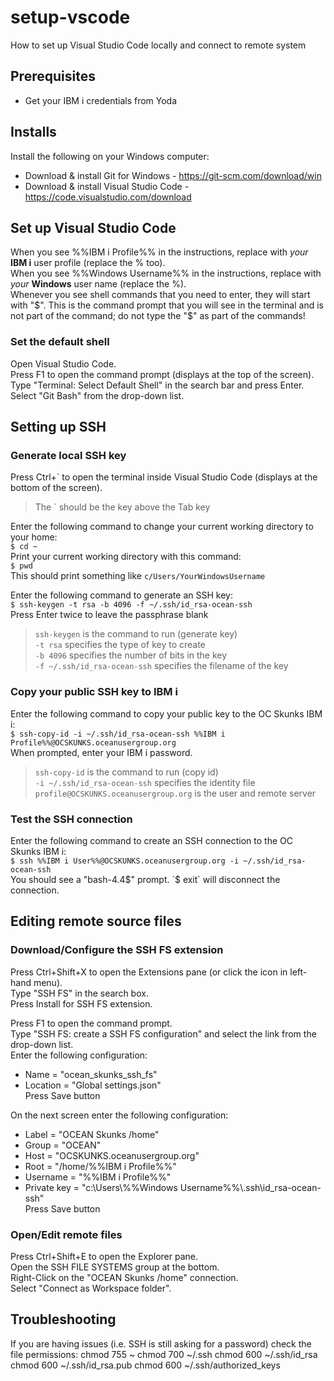 # setup-vscode
How to set up Visual Studio Code locally and connect to remote system

## Prerequisites
* Get your IBM i credentials from Yoda

## Installs
Install the following on your Windows computer:
* Download & install Git for Windows - https://git-scm.com/download/win
* Download & install Visual Studio Code - https://code.visualstudio.com/download


## Set up Visual Studio Code

When you see %%IBM i Profile%% in the instructions, replace with _your_ **IBM i** user profile (replace the % too).  
When you see %%Windows Username%% in the instructions, replace with _your_ **Windows** user name (replace the %).  
Whenever you see shell commands that you need to enter, they will start with "$".  This is the command prompt that you will see in the terminal and is not part of the command; do not type the "$" as part of the commands!  

### Set the default shell
Open Visual Studio Code.  
Press F1 to open the command prompt (displays at the top of the screen).  
Type "Terminal: Select Default Shell" in the search bar and press Enter.  
Select "Git Bash" from the drop-down list.  

## Setting up SSH

### Generate local SSH key
Press Ctrl+\` to open the terminal inside Visual Studio Code (displays at the bottom of the screen).  
> The \` should be the key above the Tab key

Enter the following command to change your current working directory to your home:  
`$ cd ~`  
Print your current working directory with this command:  
`$ pwd`  
This should print something like `c/Users/YourWindowsUsername`  

Enter the following command to generate an SSH key:  
`$ ssh-keygen -t rsa -b 4096 -f ~/.ssh/id_rsa-ocean-ssh`  
Press Enter twice to leave the passphrase blank  
> `ssh-keygen` is the command to run (generate key)  
> `-t rsa` specifies the type of key to create  
> `-b 4096` specifies the number of bits in the key  
> `-f ~/.ssh/id_rsa-ocean-ssh` specifies the filename of the key  

### Copy your public SSH key to IBM i
Enter the following command to copy your public key to the OC Skunks IBM i:  
`$ ssh-copy-id -i ~/.ssh/id_rsa-ocean-ssh %%IBM i Profile%%@OCSKUNKS.oceanusergroup.org`  
When prompted, enter your IBM i password.  
> `ssh-copy-id` is the command to run (copy id)  
> `-i ~/.ssh/id_rsa-ocean-ssh` specifies the identity file  
> `profile@OCSKUNKS.oceanusergroup.org` is the user and remote server

### Test the SSH connection
Enter the following command to create an SSH connection to the OC Skunks IBM i:  
`$ ssh %%IBM i User%%@OCSKUNKS.oceanusergroup.org -i ~/.ssh/id_rsa-ocean-ssh`  
You should see a "bash-4.4$" prompt.  
`$ exit` will disconnect the connection.  


## Editing remote source files

### Download/Configure the SSH FS extension
Press Ctrl+Shift+X to open the Extensions pane (or click the icon in left-hand menu).  
Type "SSH FS" in the search box.  
Press Install for SSH FS extension.  

Press F1 to open the command prompt.  
Type "SSH FS: create a SSH FS configuration" and select the link from the drop-down list.  
Enter the following configuration:
* Name = "ocean_skunks_ssh_fs"  
* Location = "Global settings.json"  
Press Save button  

On the next screen enter the following configuration:  
* Label = "OCEAN Skunks /home"  
* Group = "OCEAN"  
* Host = "OCSKUNKS.oceanusergroup.org"  
* Root = "/home/%%IBM i Profile%%"  
* Username = "%%IBM i Profile%%"  
* Private key = "c:\Users\\%%Windows Username%%\\.ssh\id_rsa-ocean-ssh"  
Press Save button

### Open/Edit remote files
Press Ctrl+Shift+E to open the Explorer pane.  
Open the SSH FILE SYSTEMS group at the bottom.  
Right-Click on the "OCEAN Skunks /home" connection.  
Select "Connect as Workspace folder".  


## Troubleshooting
If you are having issues (i.e. SSH is still asking for a password) check the file permissions:
chmod 755 ~
chmod 700 ~/.ssh
chmod 600 ~/.ssh/id_rsa
chmod 600 ~/.ssh/id_rsa.pub
chmod 600 ~/.ssh/authorized_keys